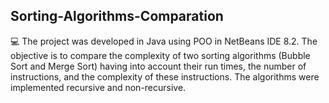 ## Sorting-Algorithms-Comparation

💻 The project was developed in Java using POO in NetBeans IDE 8.2. The objective is to compare the complexity of two sorting algorithms (Bubble Sort and Merge Sort) having
into account their run times, the number of instructions, and the complexity of these instructions. The algorithms were implemented recursive and non-recursive.
